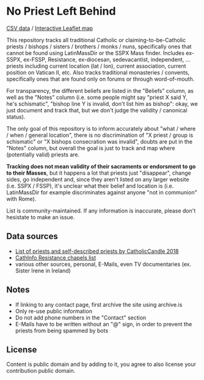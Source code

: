 # No Priest Left Behind

[CSV data]() / [Interactive Leaflet map]()

This repository tracks all traditional Catholic or claiming-to-be-Catholic priests / bishops / sisters / 
brothers / monks / nuns, specifically ones that cannot be found using LatinMassDir or the SSPX Mass finder. 
Includes ex-SSPX, ex-FSSP, Resistance, ex-diocesan, sedevacantist, independent, ... priests including current 
location (lat / lon), current association, current position on Vatican II, etc. Also tracks traditional 
monasteries / convents, specifically ones that are found only on forums or through word-of-mouth.

For transparency, the different beliefs are listed in the "Beliefs" column, as well as the "Notes" column
(i.e. some people might say "priest X said Y, he's schismatic", "bishop line Y is invalid, don't list him as bishop": 
okay, we just document and track that, but we don't judge the validity / canonical status).

The only goal of this repository is to inform accurately about "what / where / when / general location", 
there is no discrimination of "X priest / group is schismatic" or "X bishops consecration was invalid", doubts 
are put in the "Notes" column, but overall the goal is just to track and map where (potentially valid) 
priests are. 

**Tracking does not mean validity of their sacraments or endorsment to go to their Masses**, but it happens a lot 
that priests just "disappear", change sides, go independent and, since they aren't listed on any larger
website (i.e. SSPX / FSSP), it's unclear what their belief and location is (i.e. LatinMassDir for example
discriminates against anyone "not in communion" with Rome).

List is community-maintained. If any information is inaccurate, please don't hesistate to make an issue.

## Data sources

- [List of priests and self-described priests by CatholicCandle 2018](https://drive.google.com/file/d/1JraFxACRV1Gl4LUJBL-USwlYUWlR29r6/view)
- [CathInfo Resistance chapels list](https://www.cathinfo.com/sspx-resistance-chapels/)
- various other sources, personal, E-Mails, even TV documentaries (ex. Sister Irene in Ireland)

## Notes

- If linking to any contact page, first archive the site using archive.is
- Only re-use public information
- Do not add phone numbers in the "Contact" section
- E-Mails have to be written without an "@" sign, in order to prevent the priests from being spammed by bots

## License

Content is public domain and by adding to it, you agree to also license your contribution public domain.
